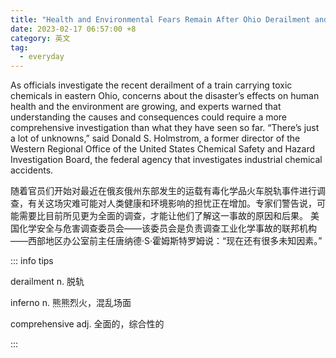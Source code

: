 ```yaml
---
title: "Health and Environmental Fears Remain After Ohio Derailment and Inferno"
date: 2023-02-17 06:57:00 +8
category: 英文
tag:
  - everyday
---
```


As officials investigate the recent derailment of a train carrying toxic chemicals in eastern Ohio, concerns about the disaster’s effects on human health and the environment are growing, and experts warned that understanding the causes and consequences could require a more comprehensive investigation than what they have seen so far. “There’s just a lot of unknowns,” said Donald S. Holmstrom, a former director of the Western Regional Office of the United States Chemical Safety and Hazard Investigation Board, the federal agency that investigates industrial chemical accidents.

随着官员们开始对最近在俄亥俄州东部发生的运载有毒化学品火车脱轨事件进行调查，有关这场灾难可能对人类健康和环境影响的担忧正在增加。专家们警告说，可能需要比目前所见更为全面的调查，才能让他们了解这一事故的原因和后果。 美国化学安全与危害调查委员会——该委员会是负责调查工业化学事故的联邦机构——西部地区办公室前主任唐纳德·S·霍姆斯特罗姆说：“现在还有很多未知因素。”

::: info tips

derailment n. 脱轨

inferno n. 熊熊烈火，混乱场面

comprehensive adj. 全面的，综合性的

:::
